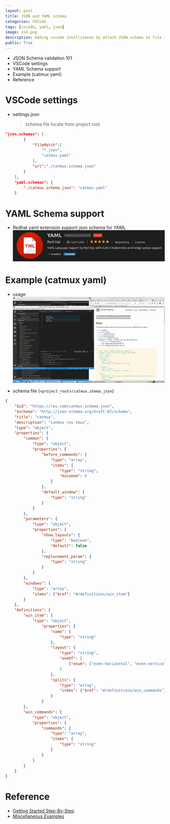 ```yaml
---
layout: post
title: JSON and YAML schema
categories: VSCode
tags: [vscode, yaml, json]
image: xsd.png
description: Adding vscode intellisense by attach JSON schema to file type
public: True
---
```

- JSON Schema validation 101
- VSCode settings
- YAML Schema support
- Example (catmux yaml)
- Reference
  
# VSCode settings
- settings.json
  > schema file locate from project root

```json
"json.schemas": [
        {
            "fileMatch":[
                "*.json",
                "catmux.yaml"
            ],
            "url":"./catmux.schema.json"
        }
    ],
    "yaml.schemas": {
        "./catmux.schema.json": "catmux.yaml"
    }
```
# YAML Schema support
- Redhat yaml extension support json schema for YAML
![](/images/2019-04-28-16-30-03.png)

# Example (catmux yaml)
- usage
![](/images/2019-04-28-16-36-57.png)

- schema file (`<project_root>/catmux.shema.json`)
```json
{
    "$id": "https://ros.com/catmux.schema.json",
    "$schema": "http://json-schema.org/draft-07/schema",
    "title": "catmux",
    "description": "catmux ros tmux",
    "type": "object",
    "properties": {
        "common": {
            "type": "object",
            "properties": {
                "before_commands": {
                    "type": "array",
                    "items": {
                        "type": "string",
                        "minimum": 0
                    }
                },
                "default_window": {
                    "type": "string"
                }
            }
        },
        "parameters": {
            "type": "object",
            "properties": {
                "show_layouts": {
                    "type": "boolean",
                    "default": false
                },
                "replacement_param": {
                    "type": "string"
                }
            }
        },
        "windows": {
            "type": "array",
            "items": {"$ref": "#/definitions/win_item"}
        }
    },
    "definitions": {
        "win_item": {
            "type": "object",
                "properties": {
                    "name": {
                        "type": "string"
                    },
                    "layout": {
                        "type": "string",
                        "oneOf": [
                            {"enum": ["even-horizontal", "even-vertical", "tiled"]}
                        ]
                    },
                    "splits": {
                        "type": "array",
                        "items": {"$ref": "#/definitions/win_commands"}
                    }
                }
        },
        "win_commands": {
            "type": "object",
            "properties": {
                "commands": {
                    "type": "array",
                    "items": {
                        "type": "string"
                    }
                }
            }
        }
    }
}
```

# Reference
- [Getting Started Step-By-Step](http://json-schema.org/learn/getting-started-step-by-step.html#intro)
- [Miscellaneous Examples](http://json-schema.org/learn/miscellaneous-examples.html)